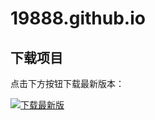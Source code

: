 # 19888.github.io

## 下载项目

点击下方按钮下载最新版本：

[![下载最新版](https://img.shields.io/badge/下载最新版-绿色?style=for-the-badge)](https://github.com/lixiaohui1988/19888.github.io/blob/main/index.html)
